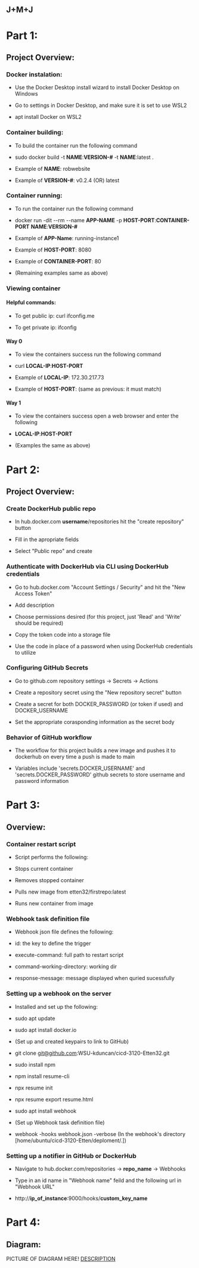 ## J+M+J

# Part 1:

## Project Overview:

### Docker instalation:

- Use the Docker Desktop install wizard to install Docker Desktop on Windows

- Go to settings in Docker Desktop, and make sure it is set to use WSL2

- apt install Docker on WSL2

### Container building:

- To build the container run the following command

- sudo docker build -t __NAME__:__VERSION-#__ -t __NAME__:latest .

- Example of __NAME__: robwebsite 

- Example of __VERSION-#__: v0.2.4 (OR) latest

### Container running:

- To run the container run the following command

- docker run -dit --rm --name __APP-NAME__ -p __HOST-PORT__:__CONTAINER-PORT__ __NAME__:__VERSION-#__

- Example of __APP-Name__: running-instance1

- Example of __HOST-PORT__: 8080

- Example of __CONTAINER-PORT__: 80

- (Remaining examples same as above)

### Viewing container

#### Helpful commands:

- To get public ip: curl ifconfig.me

- To get private ip: ifconfig

#### Way 0

- To view the containers success run the following command

- curl __LOCAL-IP__:__HOST-PORT__

- Example of __LOCAL-IP__: 172.30.217.73

- Example of __HOST-PORT__: (same as previous: it must match)

#### Way 1

- To view the containers success open a web browser and enter the following

- __LOCAL-IP__:__HOST-PORT__

- (Examples the same as above)

# Part 2: 

## Project Overview:

### Create DockerHub public repo

- In hub.docker.com __username__/repositories hit the "create repository" button

- Fill in the apropriate fields

- Select "Public repo" and create

### Authenticate with DockerHub via CLI using DockerHub credentials

- Go to hub.docker.com "Account Settings / Security" and hit the "New Access Token"

- Add description

- Choose permissions desired (for this project, just 'Read' and 'Write' should be required)

- Copy the token code into a storage file

- Use the code in place of a password when using DockerHub credentials to utilize

### Configuring GitHub Secrets

- Go to github.com repository settings -> Secrets -> Actions

- Create a repository secret using the "New repository secret" button

- Create a secret for both DOCKER_PASSWORD (or token if used) and DOCKER_USERNAME

- Set the appropriate corasponding information as the secret body

### Behavior of GitHub workflow

- The workflow for this project builds a new image and pushes it to dockerhub on every time a push is made to main

- Variables include 'secrets.DOCKER_USERNAME' and 'secrets.DOCKER_PASSWORD' github secrets to store username and password information

# Part 3:

## Overview:

### Container restart script

- Script performs the following:

- Stops current container

- Removes stopped container

- Pulls new image from etten32/firstrepo:latest

- Runs new container from image

### Webhook task definition file

- Webhook json file defines the following:

- id: the key to define the trigger

- execute-command: full path to restart script

- command-working-directory: working dir

- response-message: message displayed when quried sucessfully

### Setting up a webhook on the server

- Installed and set up the following:

- sudo apt update

- sudo apt install docker.io

- (Set up and created keypairs to link to GitHub)

- git clone git@github.com:WSU-kduncan/cicd-3120-Etten32.git

- sudo install npm

- npm install resume-cli

- npx resume init

- npx resume export resume.html

- sudo apt install webhook

- (Set up Webhook task definition file)

- webhook -hooks webhook.json -verbose (In the webhook's directory [home/ubuntu/cicd-3120-Etten/deploment/.])

### Setting up a notifier in GitHub or DockerHub

- Navigate to hub.docker.com/repositories -> __repo_name__ -> Webhooks

- Type in an id name in "Webhook name" feild and the following url in "Webhook URL"

- http://__ip_of_instance__:9000/hooks/__custom_key_name__

# Part 4:

## Diagram:

PICTURE OF DIAGRAM HERE!
[DESCRIPTION](PATH)
